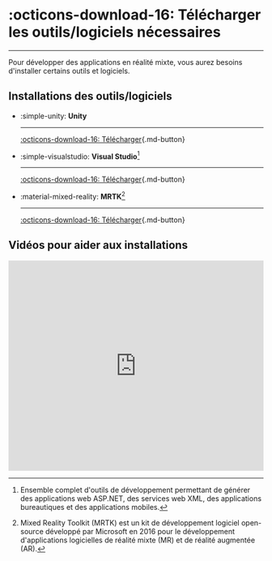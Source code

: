 # :octicons-download-16: Télécharger les outils/logiciels nécessaires

***

Pour développer des applications en réalité mixte, vous aurez besoins d'installer certains outils et logiciels.

## Installations des outils/logiciels

<div class="grid cards" markdown>

-   :simple-unity: **Unity**
  
    --- 

    [:octicons-download-16: Télécharger](https://unity.com/fr/download){.md-button}

-   :simple-visualstudio: **Visual Studio**[^1]

    ---

    [:octicons-download-16: Télécharger](https://visualstudio.microsoft.com/fr/downloads/){.md-button}

-   :material-mixed-reality: **MRTK**[^2]

    ---

    [:octicons-download-16: Télécharger](https://www.microsoft.com/en-us/download/details.aspx?id=102778){.md-button}

</div>

## Vidéos pour aider aux installations

<iframe width="100%" height="415" src="https://www.youtube.com/embed/Kh_FD0Ypdhg?si=fk7U0Rh-yrGGkOnD" title="YouTube video player" frameborder="0" allow="accelerometer; autoplay; clipboard-write; encrypted-media; gyroscope; picture-in-picture; web-share" allowfullscreen></iframe>

[^1]: Ensemble complet d'outils de développement permettant de générer des applications web ASP.NET, des services web XML, des applications bureautiques et des applications mobiles.
[^2]: Mixed Reality Toolkit (MRTK) est un kit de développement logiciel  open-source développé par Microsoft en 2016 pour le développement d'applications logicielles de réalité mixte (MR) et de réalité augmentée (AR).